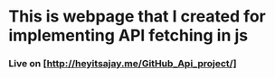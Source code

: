 # This is webpage that I created for implementing API fetching in js
 ### Live on [http://heyitsajay.me/GitHub_Api_project/]
